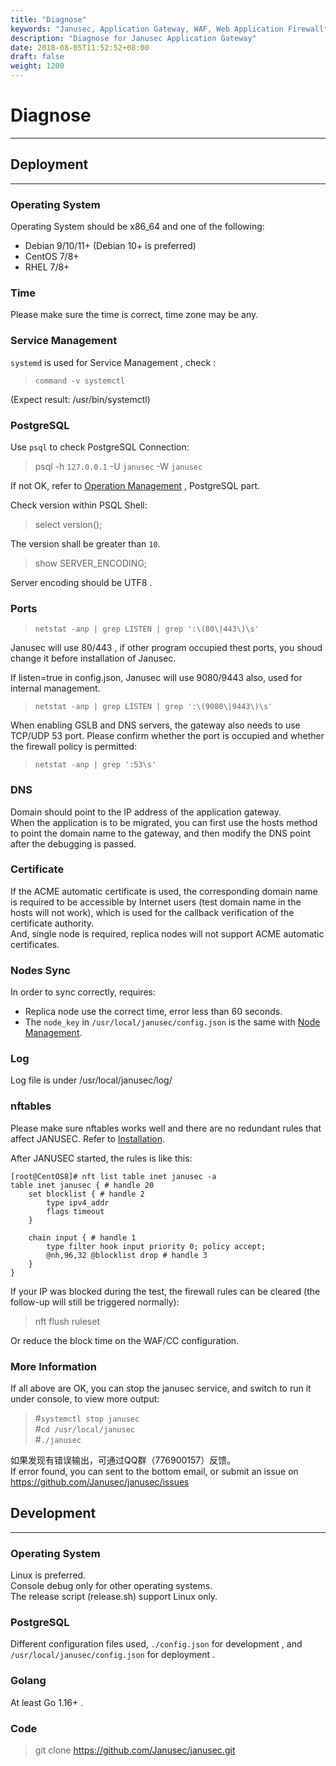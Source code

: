 ```yaml
---
title: "Diagnose"
keywords: "Janusec, Application Gateway, WAF, Web Application Firewall"
description: "Diagnose for Janusec Application Gateway"
date: 2018-08-05T11:52:52+08:00
draft: false
weight: 1200
---
```


# Diagnose
---

## Deployment
---

### Operating System

Operating System should be x86_64 and one of the following:  

* Debian 9/10/11+ (Debian 10+ is preferred)  
* CentOS 7/8+  
* RHEL 7/8+  


### Time

Please make sure the time is correct, time zone may be any.

### Service Management

`systemd` is used for Service Management , check :  

> `command -v systemctl`   

(Expect result: /usr/bin/systemctl) 


### PostgreSQL

Use `psql` to check PostgreSQL Connection:   

> psql -h `127.0.0.1` -U `janusec` -W `janusec`  

If not OK, refer to [Operation Management](/documentation/operation-management) , PostgreSQL part.

Check version within PSQL Shell:   

> select version();  

The version shall be greater than `10`.   

> show SERVER_ENCODING;  

Server encoding should be UTF8 .    

### Ports

> `netstat -anp | grep LISTEN | grep ':\(80\|443\)\s'`  

Janusec will use 80/443 , if other program occupied thest ports, you shoud change it before installation of Janusec.   

If listen=true in config.json, Janusec will use 9080/9443 also, used for internal management.  

> `netstat -anp | grep LISTEN | grep ':\(9080\|9443\)\s'`   

When enabling GSLB and DNS servers, the gateway also needs to use TCP/UDP 53 port. Please confirm whether the port is occupied and whether the firewall policy is permitted:    

> `netstat -anp | grep ':53\s'`   

### DNS  

Domain should point to the IP address of the application gateway.   
When the application is to be migrated, you can first use the hosts method to point the domain name to the gateway, and then modify the DNS point after the debugging is passed.   

### Certificate   

If the ACME automatic certificate is used, the corresponding domain name is required to be accessible by Internet users (test domain name in the hosts will not work), which is used for the callback verification of the certificate authority.    
And, single node is required, replica nodes will not support ACME automatic certificates.     

### Nodes Sync

In order to sync correctly, requires:  

* Replica node use the correct time, error less than 60 seconds.  
* The `node_key` in `/usr/local/janusec/config.json` is the same with [Node Management](/documentation/node-management).  
  
### Log

Log file is under /usr/local/janusec/log/  

### nftables

Please make sure nftables works well and there are no redundant rules that affect JANUSEC. Refer to [Installation](/documentation/installation/).  

After JANUSEC started, the rules is like this:  
 
```
[root@CentOS8]# nft list table inet janusec -a
table inet janusec { # handle 20
	set blocklist { # handle 2
		type ipv4_addr
		flags timeout
	}

	chain input { # handle 1
		type filter hook input priority 0; policy accept;
		@nh,96,32 @blocklist drop # handle 3
	}
}

```

If your IP was blocked during the test, the firewall rules can be cleared (the follow-up will still be triggered normally):

> nft flush ruleset  

Or reduce the block time on the WAF/CC configuration.

### More Information

If all above are OK, you can stop the janusec service, and switch to run it under console, to view more output:  

> #`systemctl stop janusec`  
> #`cd /usr/local/janusec`  
> #`./janusec`  

如果发现有错误输出，可通过QQ群（776900157）反馈。  
If error found, you can sent to the bottom email, or submit an issue on https://github.com/Janusec/janusec/issues  
  

## Development

---

### Operating System

Linux is preferred.  
Console debug only for other operating systems.  
The release script (release.sh) support Linux only.  

### PostgreSQL

Different configuration files used, `./config.json` for development , and `/usr/local/janusec/config.json` for deployment .  

### Golang

At least Go 1.16+ .  

### Code

> git clone https://github.com/Janusec/janusec.git   

